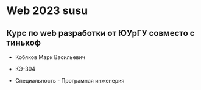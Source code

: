 # Web 2023 susu 
## Курс по web разработки от ЮУрГУ совместо с тинькоф

* Кобяков Марк Васильевич

* КЭ-304

* Специальность - Програмная инженерия


